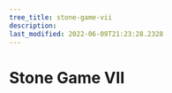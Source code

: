```yaml
---
tree_title: stone-game-vii
description: 
last_modified: 2022-06-09T21:23:28.2328
---
```


# Stone Game VII
